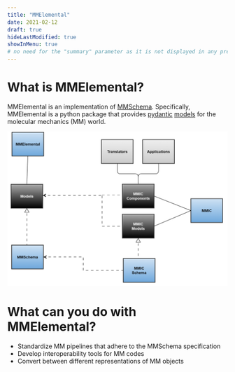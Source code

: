 ```yaml
---
title: "MMElemental"
date: 2021-02-12
draft: true
hideLastModified: true
showInMenu: true
# no need for the "summary" parameter as it is not displayed in any previews
---
```


# What is MMElemental?
MMElemental is an implementation of [MMSchema](/mmschema). Specifically, MMElemental is a python package that provides [pydantic](https://pydantic-docs.helpmanual.io/) [models](https://pydantic-docs.helpmanual.io/usage/models/) for the molecular mechanics (MM) world.

![](https://github.com/MolSSI/MMElemental/blob/master/mmelemental/data/imgs/mmelemental.png)

# What can you do with MMElemental?
- Standardize MM pipelines that adhere to the MMSchema specification
- Develop interoperability tools for MM codes
- Convert between different representations of MM objects
